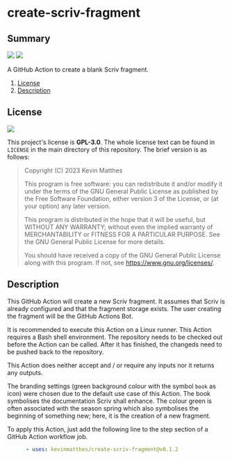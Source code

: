 <!---------------------- GNU General Public License 3.0 ------------------------
--                                                                            --
-- Copyright (C) 2023 Kevin Matthes                                           --
--                                                                            --
-- This program is free software: you can redistribute it and/or modify       --
-- it under the terms of the GNU General Public License as published by       --
-- the Free Software Foundation, either version 3 of the License, or          --
-- (at your option) any later version.                                        --
--                                                                            --
-- This program is distributed in the hope that it will be useful,            --
-- but WITHOUT ANY WARRANTY; without even the implied warranty of             --
-- MERCHANTABILITY or FITNESS FOR A PARTICULAR PURPOSE.  See the              --
-- GNU General Public License for more details.                               --
--                                                                            --
-- You should have received a copy of the GNU General Public License          --
-- along with this program.  If not, see <https://www.gnu.org/licenses/>.     --
--                                                                            --
------------------------------------------------------------------------------->

<!------------------------------------------------------------------------------
--
--  AUTHOR      Kevin Matthes
--  BRIEF       Important information regarding this project.
--  COPYRIGHT   GPL-3.0
--  DATE        2023
--  FILE        README.md
--  NOTE        See `LICENSE' for full license.
--
------------------------------------------------------------------------------->

# create-scriv-fragment

## Summary

[![](https://github.com/kevinmatthes/create-scriv-fragment/workflows/cffconvert/badge.svg)](https://github.com/kevinmatthes/create-scriv-fragment/workflows/cffconvert)
[![](https://img.shields.io/github/license/kevinmatthes/create-scriv-fragment)](https://github.com/kevinmatthes/create-scriv-fragment)

A GitHub Action to create a blank Scriv fragment.

1. [License](#license)
2. [Description](#description)

## License

[![](https://img.shields.io/github/license/kevinmatthes/create-scriv-fragment)](https://github.com/kevinmatthes/create-scriv-fragment)

This project's license is **GPL-3.0**.  The whole license text can be found in
`LICENSE` in the main directory of this repository.  The brief version is as
follows:

> Copyright (C) 2023 Kevin Matthes
>
> This program is free software: you can redistribute it and/or modify
> it under the terms of the GNU General Public License as published by
> the Free Software Foundation, either version 3 of the License, or
> (at your option) any later version.
>
> This program is distributed in the hope that it will be useful,
> but WITHOUT ANY WARRANTY; without even the implied warranty of
> MERCHANTABILITY or FITNESS FOR A PARTICULAR PURPOSE.  See the
> GNU General Public License for more details.
>
> You should have received a copy of the GNU General Public License
> along with this program.  If not, see <https://www.gnu.org/licenses/>.

## Description

This GitHub Action will create a new Scriv fragment.  It assumes that Scriv is
already configured and that the fragment storage exists.  The user creating the
fragment will be the GitHub Actions Bot.

It is recommended to execute this Action on a Linux runner.  This Action
requires a Bash shell environment.  The repository needs to be checked out
before the Action can be called.  After it has finished, the changeds need to
be pushed back to the repository.

This Action does neither accept and / or require any inputs nor it returns any
outputs.

The branding settings (green background colour with the symbol `book` as icon)
were chosen due to the default use case of this Action.  The book symbolises
the documentation Scriv shall enhance.  The colour green is often associated
with the season spring which also symbolises the beginning of something new;
here, it is the creation of a new fragment.

To apply this Action, just add the following line to the step section of a
GitHub Action workflow job.

```yaml
      - uses: kevinmatthes/create-scriv-fragment@v0.1.2
```

<!----------------------------------------------------------------------------->
